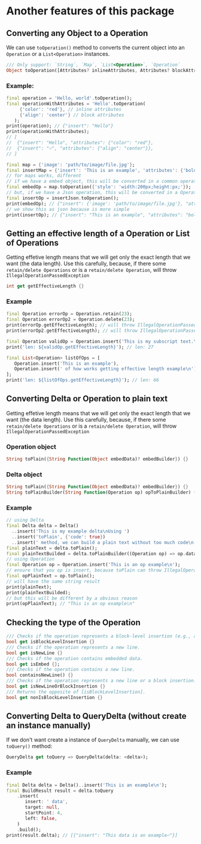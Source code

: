 # Another features of this package

## Converting any Object to a Operation 

We can use `toOperation()` method to converts the current object into an `Operation` or a `List<Operation>` instances.

```dart
/// Only support: `String`, `Map`, `List<Operation>`, `Operation`
Object toOperation([Attributes? inlineAttributes, Attributes? blockAttributes]) {}
```

### Example:
  
```dart
final operation = 'Hello, world'.toOperation();
final operationWithAttributes = 'Hello'.toOperation(
     {'color': 'red'}, // inline attributes
     {'align': 'center'} // block attributes
   );
print(operation); // {"insert": "Hello"}
print(operationWithAttributes); 
// [
//  {"insert": "Hello", "attributes": {"color": "red"}, 
//  {"insert": "⏎", "attributes": {"align": "center"}},
// ]

final map = {'image': 'path/to/image/file.jpg'};
final insertMap = {'insert': 'This is an example', 'attributes': {'bold': true}};
// for maps works, different
// if we have a embed object, this will be converted in a common operation
final embedOp = map.toOperation({'style': 'width:200px;height:px;'});
// but, if we have a Json operation, this will be converted in a Operation again
final insertOp = insertJson.toOperation();
print(embedOp); // {"insert": {'image': 'path/to/image/file.jpg'}, "attributes": {"styles": "width:200px;height:px;"}}
// we show this as json because is more simple
print(insertOp); // {"insert": "This is an example", "attributes": "bold": true} 
```


## Getting an effective length of a Operation or List of Operations 

Getting effetive length means that we will get only the exact length that we want (the data length). Use this carefully, because, if there some `retain/delete Operations` or is a `retain/delete Operation`, will throw `IllegalOperationPassedException`

```dart
int get getEffectiveLength {}
```

### Example

```dart
final Operation errorOp = Operation.retain(23);
final Operation errorOp2 = Operation.delete(23);
print(errorOp.getEffectiveLength); // will throw IllegalOperationPassedException
print(errorOp2.getEffectiveLength); // will throw IllegalOperationPassedException

final Operation validOp = Operation.insert('This is my subscript text.\n', {'script': 'sub'});
print('len: ${validOp.getEffectiveLength}'); // len: 27

final List<Operation> listOfOps = [
   Operation.insert('This is an example'),
   Operation.insert(' of how works getting effective length example\n'),
];
print('len: ${listOfOps.getEffectiveLength}'); // len: 66 

```

## Converting Delta or Operation to plain text

Getting effetive length means that we will get only the exact length that we want (the data length). Use this carefully, because, if there some `retain/delete Operations` or is a `retain/delete Operation`, will throw `IllegalOperationPassedException`

### Operation object

```dart
String toPlain({String Function(Object embedData)? embedBuilder}) {}
```

### Delta object

```dart
String toPlain({String Function(Object embedData)? embedBuilder}) {}
String toPlainBuilder(String Function(Operation op) opToPlainBuilder) {}
```

### Example

```dart
// using Delta
final Delta delta = Delta()
  ..insert('This is my example delta\nUsing ')
  ..insert('toPlain', {'code': true})
  ..insert(' method, we can build a plain text without too much code\n');
final plainText = delta.toPlain();
final plainTextBuilded = delta.toPlainBuilder((Operation op) => op.data.toString());
// using Operation
final Operation op = Operation.insert('This is an op example\n');
// ensure that you op is insert, because toPlain can throw IllegalOperationPassedException
final opPlainText = op.toPlain();
// will have the same string result
print(plainText);
print(plainTextBuilded);
// but this will be different by a obvious reason
print(opPlainText); // "This is an op example\n"
```

## Checking the type of the Operation

```dart
/// Checks if the operation represents a block-level insertion (e.g., a newline with attributes).
bool get isBlockLevelInsertion {}
/// Checks if the operation represents a new line.
bool get isNewLine {}
/// Checks if the operation contains embedded data.
bool get isEmbed {};
/// Checks if the operation contains a new line.
bool containsNewLine() {}
/// Checks if the operation represents a new line or a block insertion.
bool get isNewLineOrBlockInsertion {} 
/// Returns the opposite of [isBlockLevelInsertion].
bool get nonIsBlockLevelInsertion {} 
```

## Converting Delta to QueryDelta (without create an instance manually)

If we don't want create a instance of `QueryDelta` manually, we can use `toQuery()` method:

```dart
QueryDelta get toQuery => QueryDelta(delta: <delta>);
```

### Example

```dart
final Delta delta = Delta()..insert('This is an example\n');
final BuildResult result = delta.toQuery
    .insert(
       insert: ' data',
       target: null,
       startPoint: 4,
       left: false,
    )
    .build();
print(result.delta); // [{"insert": "This data is an example⏎"}]
```
